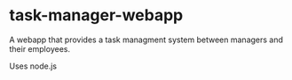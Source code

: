 # task-manager-webapp
A webapp that provides a task managment system between managers and their employees.

Uses node.js
